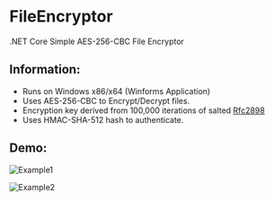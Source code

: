 # FileEncryptor
.NET Core Simple AES-256-CBC File Encryptor

## Information:
* Runs on Windows x86/x64 (Winforms Application)
* Uses AES-256-CBC to Encrypt/Decrypt files.
* Encryption key derived from 100,000 iterations of salted [Rfc2898](https://tools.ietf.org/html/rfc2898)
* Uses HMAC-SHA-512 hash to authenticate.

## Demo:

![Example1](https://user-images.githubusercontent.com/42287509/119682490-8b3d5380-be08-11eb-9ff5-08ca0fe68c1f.jpg)

![Example2](https://user-images.githubusercontent.com/42287509/119682507-8d9fad80-be08-11eb-9882-b8895eed3e8f.jpg)
